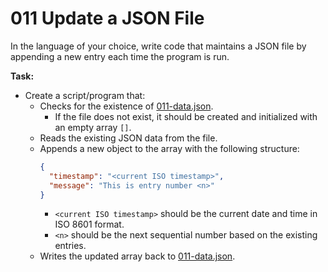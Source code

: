# 011 Update a JSON File

In the language of your choice, write code that maintains a JSON file by appending a new entry each time the program is run.

**Task:**

- Create a script/program that:
  - Checks for the existence of [011-data.json](/assets/011-data.json).
    - If the file does not exist, it should be created and initialized with an empty array `[]`.
  - Reads the existing JSON data from the file.
  - Appends a new object to the array with the following structure:
    ```json
    {
      "timestamp": "<current ISO timestamp>",
      "message": "This is entry number <n>"
    }
    ```
    - `<current ISO timestamp>` should be the current date and time in ISO 8601 format.
    - `<n>` should be the next sequential number based on the existing entries.
  - Writes the updated array back to [011-data.json](/assets/011-data.json).
